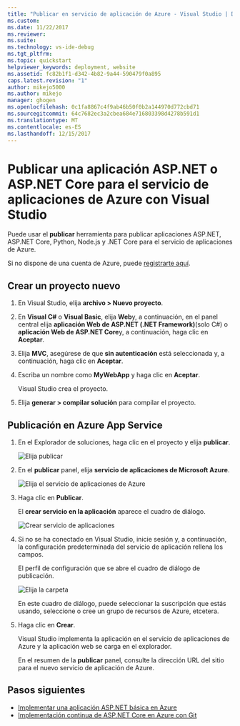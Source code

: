 ```yaml
---
title: "Publicar en servicio de aplicación de Azure - Visual Studio | Documentos de Microsoft"
ms.custom: 
ms.date: 11/22/2017
ms.reviewer: 
ms.suite: 
ms.technology: vs-ide-debug
ms.tgt_pltfrm: 
ms.topic: quickstart
helpviewer_keywords: deployment, website
ms.assetid: fc82b1f1-d342-4b82-9a44-590479f0a895
caps.latest.revision: "1"
author: mikejo5000
ms.author: mikejo
manager: ghogen
ms.openlocfilehash: 0c1fa8867c4f9ab46b50f0b2a144970d772cbd71
ms.sourcegitcommit: 64c7682ec3a2cbea684e716803398d4278b591d1
ms.translationtype: MT
ms.contentlocale: es-ES
ms.lasthandoff: 12/15/2017
---
```

# <a name="publish-an-aspnet-or-aspnet-core-app-to-azure-app-service-using-visual-studio"></a>Publicar una aplicación ASP.NET o ASP.NET Core para el servicio de aplicaciones de Azure con Visual Studio

Puede usar el **publicar** herramienta para publicar aplicaciones ASP.NET, ASP.NET Core, Python, Node.js y .NET Core para el servicio de aplicaciones de Azure.

Si no dispone de una cuenta de Azure, puede [registrarte aquí](https://azure.microsoft.com/free/?ref=microsoft.com&utm_source=microsoft.com&utm_medium=doc&utm_campaign=visualstudio).

## <a name="create-a-new-project"></a>Crear un proyecto nuevo 

1. En Visual Studio, elija **archivo > Nuevo proyecto**.

1. En **Visual C#** o **Visual Basic**, elija **Web**y, a continuación, en el panel central elija **aplicación Web de ASP.NET (.NET Framework)**(solo C#) o **aplicación Web de ASP.NET Core**y, a continuación, haga clic en **Aceptar**.

1. Elija **MVC**, asegúrese de que **sin autenticación** está seleccionada y, a continuación, haga clic en **Aceptar**.

1. Escriba un nombre como **MyWebApp** y haga clic en **Aceptar**.

    Visual Studio crea el proyecto.

1. Elija **generar > compilar solución** para compilar el proyecto.

## <a name="publish-to-azure-app-service"></a>Publicación en Azure App Service

1. En el Explorador de soluciones, haga clic en el proyecto y elija **publicar**.

    ![Elija publicar](../deployment/media/quickstart-publish-aspnet.png "elija Publicar")

1. En el **publicar** panel, elija **servicio de aplicaciones de Microsoft Azure**.

    ![Elija el servicio de aplicaciones de Azure](../deployment/media/quickstart-publish-azure.png "elegir servicio de aplicaciones de Azure")

1. Haga clic en **Publicar**.

    El **crear servicio en la aplicación** aparece el cuadro de diálogo.

    ![Crear servicio de aplicaciones](../deployment/media/quickstart-publish-settings-app-service.png "crear servicio de aplicaciones de Azure")
    
1. Si no se ha conectado en Visual Studio, inicie sesión y, a continuación, la configuración predeterminada del servicio de aplicación rellena los campos.

    El perfil de configuración que se abre el cuadro de diálogo de publicación.

    ![Elija la carpeta](../deployment/media/quickstart-publish-settings-web.png "Seleccionar carpeta")

    En este cuadro de diálogo, puede seleccionar la suscripción que estás usando, seleccione o cree un grupo de recursos de Azure, etcetera.

1. Haga clic en **Crear**.

    Visual Studio implementa la aplicación en el servicio de aplicaciones de Azure y la aplicación web se carga en el explorador.

    En el resumen de la **publicar** panel, consulte la dirección URL del sitio para el nuevo servicio de aplicación de Azure.

## <a name="next-steps"></a>Pasos siguientes

- [Implementar una aplicación ASP.NET básica en Azure](https://docs.microsoft.com/en-us/aspnet/core/tutorials/publish-to-azure-webapp-using-vs)
- [Implementación continua de ASP.NET Core en Azure con Git](https://docs.microsoft.com/en-us/aspnet/core/publishing/azure-continuous-deployment)

